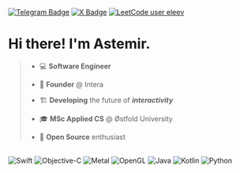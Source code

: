 [![Telegram Badge](https://img.shields.io/badge/Telegram-26A5E4?logo=telegram&logoColor=fff&style=flat-rounded)](https://t.me/eleev)
[![X Badge](https://img.shields.io/badge/Twitter-011?logo=twitter&logoColor=fff&style=flat-rounded)](https://twitter.com/eleevdev)
[![LeetCode user eleev](https://img.shields.io/badge/dynamic/json?style=flat&labelColor=282828&color=%23ffa116&label=LeetCode&query=solvedOverTotal&url=https%3A%2F%2Fbadge.xyli.tech/%2Fapi%2Fusers%2Feleev&logo=leetcode&logoColor=yellow&style=flat-rounded)](https://leetcode.com/eleev/)
# Hi there! I'm Astemir.

> - 💻 **Software Engineer**
>
> - 👾 **Founder** @ Intera
>
> - 🏗️ **Developing** the future of ***interactivity***
>
> - 🎓 **MSc Applied CS** @ Østfold University
>
> - 🐙 **Open Source** enthusiast

<!-- 
<p float="left">
<picture>
  <source media="(prefers-color-scheme: dark)" srcset="https://raw.githubusercontent.com/eleev/eleev/output/github-contribution-grid-snake-dark.svg">
  <source media="(prefers-color-scheme: light)" srcset="https://raw.githubusercontent.com/eleev/eleev/output/github-contribution-grid-snake.svg">
  <img alt="github contribution grid snake animation" src="https://raw.githubusercontent.com/eleev/eleev/output/github-contribution-grid-snake.svg" width="65%">
</picture>
<picture>
  <img alt="github contribution grid snake animation" src="https://leetcard.jacoblin.cool/eleev?width=500&height=194&theme=nord&animation=false&border=0&radius=20" width="34%">
</picture>
</p>
 -->
\
![Swift](https://img.shields.io/badge/Swift-F54A2A?style=flat-rounded&logo=swift&logoColor=white)
![Objective-C](https://img.shields.io/badge/Objective--C-%233A95E3.svg?style=flat-rounded&logo=apple&logoColor=white)
![Metal](https://img.shields.io/badge/Metal-800080?style=flat-rounded&logo=apple&logoColor=white)
![OpenGL](https://img.shields.io/badge/OpenGL-%23FFFFFF.svg?style=flat-rounded&logo=opengl)
![Java](https://img.shields.io/badge/Java-%23ED8B00.svg?style=flat-rounded&logo=openjdk&logoColor=white)
![Kotlin](https://img.shields.io/badge/Kotlin-%237F52FF.svg?style=flat-rounded&logo=kotlin&logoColor=white)
![Python](https://img.shields.io/badge/Python-3670A0?style=flat-rounded&logo=python&logoColor=ffdd54)

<!---
<br>

[![](https://github-readme-stats.vercel.app/api?username=eleev&hide_border=true&theme=nord&border_radius=4&width=220&height=200&include_all_commits=true&text_bold=true&custom_title=eleev&disable_animations=true&ring_color=FFA500)](https://github.com/eleev) | [![](https://leetcard.jacoblin.cool/eleev?width=500&height=194&theme=nord&animation=false&border=0&radius=20)](https://leetcode.com/eleev/)
--|--
-->

